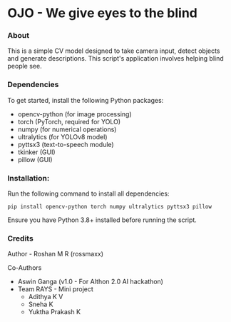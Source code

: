 # OJO - We give eyes to the blind

### About
This is a simple CV model designed to take camera input, detect objects and generate descriptions.
This script's application involves helping blind people see.

### Dependencies
To get started, install the following Python packages:

- opencv-python (for image processing)
- torch (PyTorch, required for YOLO)
- numpy (for numerical operations)
- ultralytics (for YOLOv8 model)
- pyttsx3 (text-to-speech module)
- tkinker (GUI)
- pillow (GUI)

### Installation:
Run the following command to install all dependencies:
```
pip install opencv-python torch numpy ultralytics pyttsx3 pillow
```
Ensure you have Python 3.8+ installed before running the script.

### Credits
Author - Roshan M R (rossmaxx)

Co-Authors 
- Aswin Ganga (v1.0 - For AIthon 2.0 AI hackathon)
- Team RAYS - Mini project
    - Adithya K V 
    - Sneha K
    - Yuktha Prakash K
